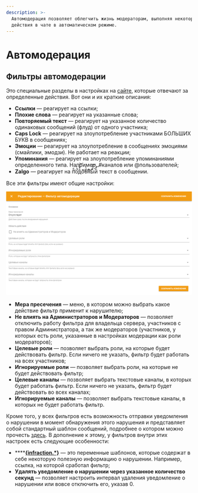 ```yaml
---
description: >-
  Автомодерация позволяет облегчить жизнь модераторам, выполняя некоторые
  действия в чате в автоматическом режиме.
---
```


# Автомодерация

## Фильтры автомодерации

Это специальные разделы в настройках на [сайте](https://juniper.bot/), которые отвечают за определенные действия. Вот они и их краткие описания:

* **Ссылки** — реагирует на ссылки;
* **Плохие слова** — реагирует на указанные слова;
* **Повторяемый текст** — реагирует на указанное количество одинаковых сообщений \(флуд\) от одного участника;
* **Caps Lock** — реагирует на злоупотребление участниками БОЛЬШИХ БУКВ в сообщениях;
* **Эмоции** — реагирует на злоупотребление в сообщениях эмоциями \(смайлики, эмодзи\). Не работает на реакции;
* **Упоминания** — реагирует на злоупотребление упоминаниями определенного типа. Например, \#каналов или @пользователей;
* **Zalgo** — реагирует на п̆̐̕о́͑̔̕̚д͒̀̄̎̒͝о̛̆̓͊б̈̔̕н͋̆͋̌͋͝ы̌͊̇̓̚͝й̍̂͝ текст в сообщении.

Все эти фильтры имеют общие настройки:

![&#x41E;&#x431;&#x449;&#x438;&#x435; &#x43D;&#x430;&#x441;&#x442;&#x440;&#x43E;&#x439;&#x43A;&#x438; &#x444;&#x438;&#x43B;&#x44C;&#x442;&#x440;&#x43E;&#x432;](../../.gitbook/assets/image%20%2820%29.png)

* **Мера пресечения** — меню, в котором можно выбрать какое действие фильтр применит к нарушителю;
* **Не влиять на Администраторов и Модераторов** — позволяет отключить работу фильтра для владельца сервера, участников с правом Администратора, а так же модераторов \(участников, у которых есть роли, указанные в настройках модерации как роли модераторов\);
* **Целевые роли** — позволяет выбрать роли, на которые будет действовать фильтр. Если ничего не указать, фильтр будет работать на всех участников;
* **Игнорируемые роли** — позволяет выбрать роли, на которые не будет действовать фильтр;
* **Целевые каналы** — позволяет выбрать текстовые каналы, в которых будет работать фильтр. Если ничего не указать, фильтр будет действовать во всех каналах;
* **Игнорируемые каналы** — позволяет выбрать текстовые каналы, в которых не будет работать фильтр. 

Кроме того, у всех фильтров есть возможность отправки уведомления о нарушении в момент обнаружения этого нарушения и представляет собой стандартный шаблон сообщений, подробнее о котором можно прочесть [здесь](https://docs.juniper.bot/cmd/custom/message#rezhim-tekst). В дополнение к этому, у фильтров внутри этих настроек есть следующие особенности:

* \*\*\*\*[**{infraction.\*}**](https://docs.juniper.bot/misc/template-variables#automod) — это переменные шаблонов, которые содержат в себе некоторую полезную информацию о нарушении. Например, ссылка, на которой сработал фильтр;
* **Удалять уведомление о нарушении через указанное количество секунд** — позволяет настроить интервал удаления уведомление о нарушении или вовсе отключить его, указав 0.

